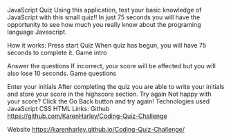 JavaScript Quiz
Using this application, test your basic knowledge of JavaScript with this small quiz!! In just 75 seconds you will have the opportunity to see how much you really know about the programing language Javascript.

How it works:
Press start Quiz When quiz has begun, you will have 75 seconds to complete it.
Game intro

Answer the questions If incorrect, your score will be affected but you will also lose 10 seconds.
Game questions

Enter your initials After completing the quiz you are able to write your initials and store your score in the highscore section.
Try again Not happy with your score? Click the Go Back button and try again!
Technologies used
JavaScript
CSS
HTML
Links:
Github
https://github.com/KarenHarley/Coding-Quiz-Challenge

Website
https://karenharley.github.io/Coding-Quiz-Challenge/
